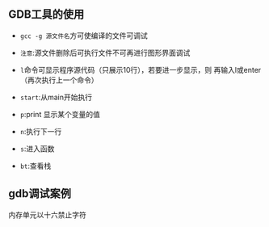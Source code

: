 ## GDB工具的使用
 - `gcc -g 源文件名`方可使编译的文件可调试

 - `注意`:源文件删除后可执行文件不可再进行图形界面调试

 - `l`命令可显示程序源代码（只展示10行），若要进一步显示，则 再输入l或enter（再次执行上一个命令）

 - `start`:从main开始执行
 - `p`:print 显示某个变量的值
 - `n`:执行下一行
 - `s`:进入函数
 - `bt`:查看栈

## gdb调试案例
内存单元以十六禁止字符
